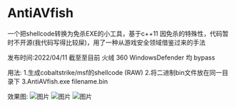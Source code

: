 # AntiAVfish

一个把shellcode转换为免杀EXE的小工具，基于c++11
因免杀的特殊性，代码暂时不开源(我代码写得比较屎)，用了一种从游戏安全领域借鉴过来的手法

发布时间:2022/04/11
截至至目前 火绒 360 WindowsDefender 均 bypass

用法:
1.生成cobaltstrike/msf的shellcode (RAW)
2.将二进制bin文件放在同一目录下
3.AntiAVfish.exe filename.bin

效果图:
![图片](https://user-images.githubusercontent.com/82560112/162715666-1987c93c-e883-43b8-b177-2ff6c5b8b29d.png)
![图片](https://user-images.githubusercontent.com/82560112/162715707-8e3943da-2bad-4e4d-a80c-ac72f4c08fb6.png)
![图片](https://user-images.githubusercontent.com/82560112/162715717-7c162bc1-20f0-4433-80f9-b78b7668e0dd.png)

